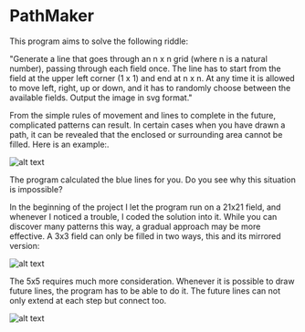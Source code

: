 # PathMaker

This program aims to solve the following riddle:

"Generate a line that goes through an n x n grid (where n is a natural number), passing through each field once. The line has to start from the field at the upper left corner (1 x 1) and end at n x n. At any time it is allowed to move left, right, up or down, and it has to randomly choose between the available fields.
Output the image in svg format."
 
From the simple rules of movement and lines to complete in the future, complicated patterns can result. In certain cases when you have drawn a path, it can be revealed that the enclosed or surrounding area cannot be filled.
Here is an example:.

![alt text](https://github.com/fodorbalint/PathMaker/blob/main/References/0701_1.svg)

The program calculated the blue lines for you. Do you see why this situation is impossible?

In the beginning of the project I let the program run on a 21x21 field, and whenever I noticed a trouble, I coded the solution into it. While you can discover many patterns this way, a gradual approach may be more effective.
A 3x3 field can only be filled in two ways, this and its mirrored version:

![alt text](https://github.com/fodorbalint/PathMaker/blob/main/References/project/3x3.svg)

The 5x5 requires much more consideration. Whenever it is possible to draw future lines, the program has to be able to do it. The future lines can not only extend at each step but connect too.

![alt text](https://github.com/fodorbalint/PathMaker/blob/main/References/0806.svg)

